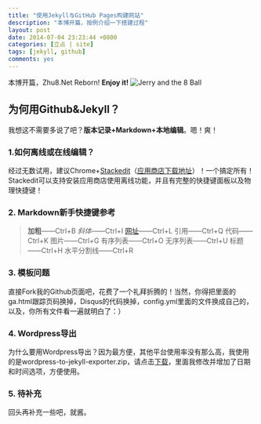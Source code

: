 ```yaml
---
title: "使用Jekyll与GitHub Pages构建网站"
description: "本博开篇，按例介绍一下搭建过程"
layout: post
date: 2014-07-04 23:23:44 +0800
categories: [立占 | site]
tags: [jekyll, github]
comments: yes
---
```


本博开篇，Zhu8.Net Reborn!
**Enjoy it!**
![Jerry and the 8 Ball][1]
## 为何用Github&Jekyll？

我想这不需要多说了吧？**版本记录+Markdown+本地编辑**。嗯！爽！

### 1.如何离线或在线编辑？

经过无数试用，建议Chrome+[Stackedit][2]（[应用商店下载地址][3]）！一个搞定所有！Stackedit可以支持安装应用商店使用离线功能，并且有完整的快捷键面板以及物理快捷键！

### 2. Markdown新手快捷键参考

> **加粗**——Ctrl+B
> *斜体*——Ctrl+I
 [网址][4]——Ctrl+L
 引用——Ctrl+Q
 代码——Ctrl+K
 图片——Ctrl+G
 有序列表——Ctrl+O
 无序列表——Ctrl+U
 标题——Ctrl+H
 水平分割线——Ctrl+R

### 3. 模板问题

直接Fork我的Github页面吧，花费了一个礼拜折腾的！当然，你得把里面的ga.html跟踪页码换掉，Disqus的代码换掉，config.yml里面的文件换成自己的，以及，你所有文件看一遍就明白了：）

### 4. Wordpress导出

为什么要用Wordpress导出？因为最方便，其他平台使用率没有那么高，我使用的是wordpress-to-jekyll-exporter.zip，请点击[下载][5]，里面我修改并增加了日期和时间选项，方便使用。

### 5. 待补充

回头再补充一些吧，就酱。


  [1]: http://web.chenjun.com/images/vector_jerry_8ball_by_svezate-d6lzyyh.png "Jerry and the 8 Ball"
  [2]: https://stackedit.io "StackEdit"
  [3]: https://chrome.google.com/webstore/detail/stackedit/iiooodelglhkcpgbajoejffhijaclcdg?utm_source=chrome-ntp-launcher
  [4]: http://chenjun.com
  [5]: https://www.dropbox.com/s/maf5zc5zoj3eqec/wordpress-to-jekyll-exporter.zip "wordpress-to-jekyll-exporter.zip"